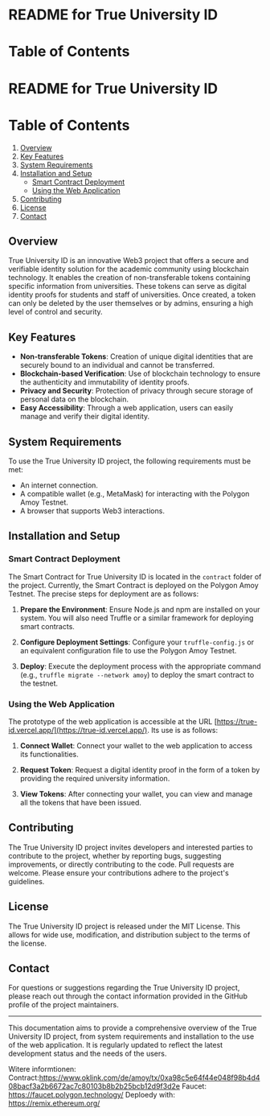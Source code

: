 # README for True University ID
# Table of Contents

# README for True University ID
# Table of Contents

1. [Overview](#overview)
2. [Key Features](#key-features)
3. [System Requirements](#system-requirements)
4. [Installation and Setup](#installation-and-setup)
   - [Smart Contract Deployment](#smart-contract-deployment)
   - [Using the Web Application](#using-the-web-application)
5. [Contributing](#contributing)
6. [License](#license)
7. [Contact](#contact)

## Overview

True University ID is an innovative Web3 project that offers a secure and verifiable identity solution for the academic community using blockchain technology. It enables the creation of non-transferable tokens containing specific information from universities. These tokens can serve as digital identity proofs for students and staff of universities. Once created, a token can only be deleted by the user themselves or by admins, ensuring a high level of control and security.

## Key Features

- **Non-transferable Tokens**: Creation of unique digital identities that are securely bound to an individual and cannot be transferred.
- **Blockchain-based Verification**: Use of blockchain technology to ensure the authenticity and immutability of identity proofs.
- **Privacy and Security**: Protection of privacy through secure storage of personal data on the blockchain.
- **Easy Accessibility**: Through a web application, users can easily manage and verify their digital identity.

## System Requirements

To use the True University ID project, the following requirements must be met:

- An internet connection.
- A compatible wallet (e.g., MetaMask) for interacting with the Polygon Amoy Testnet.
- A browser that supports Web3 interactions.

## Installation and Setup

### Smart Contract Deployment

The Smart Contract for True University ID is located in the `contract` folder of the project. Currently, the Smart Contract is deployed on the Polygon Amoy Testnet. The precise steps for deployment are as follows:

1. **Prepare the Environment**: Ensure Node.js and npm are installed on your system. You will also need Truffle or a similar framework for deploying smart contracts.

2. **Configure Deployment Settings**: Configure your `truffle-config.js` or an equivalent configuration file to use the Polygon Amoy Testnet.

3. **Deploy**: Execute the deployment process with the appropriate command (e.g., `truffle migrate --network amoy`) to deploy the smart contract to the testnet.

### Using the Web Application

The prototype of the web application is accessible at the URL [https://true-id.vercel.app/](https://true-id.vercel.app/). Its use is as follows:

1. **Connect Wallet**: Connect your wallet to the web application to access its functionalities.

2. **Request Token**: Request a digital identity proof in the form of a token by providing the required university information.

3. **View Tokens**: After connecting your wallet, you can view and manage all the tokens that have been issued.

## Contributing

The True University ID project invites developers and interested parties to contribute to the project, whether by reporting bugs, suggesting improvements, or directly contributing to the code. Pull requests are welcome. Please ensure your contributions adhere to the project's guidelines.

## License

The True University ID project is released under the MIT License. This allows for wide use, modification, and distribution subject to the terms of the license.

## Contact

For questions or suggestions regarding the True University ID project, please reach out through the contact information provided in the GitHub profile of the project maintainers.

---

This documentation aims to provide a comprehensive overview of the True University ID project, from system requirements and installation to the use of the web application. It is regularly updated to reflect the latest development status and the needs of the users.

Witere informtionen:
Contract:https://www.oklink.com/de/amoy/tx/0xa98c5e64f44e048f98b4d408bacf3a2b6672ac7c80103b8b2b25bcb12d9f3d2e
Faucet: https://faucet.polygon.technology/
Deploedy with: https://remix.ethereum.org/
